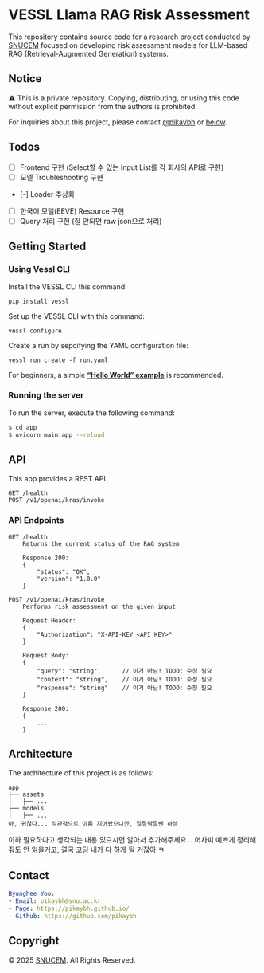 # VESSL Llama RAG Risk Assessment

<!--This repository contains examples of how to use [VESSL](https://www.vessl.ai/). If you want to learn more about VESSL, please follow the [quick start documentation](https://docs.vessl.ai/guides/get-started/quickstart).
<!--
<!--Each directory contains the examples of corresponding features, such as [VESSL Run](https://docs.vessl.ai/guides/run/overview), [VESSL Service](https://docs.vessl.ai/guides/serve/overview), and [VESSL Pipeline](https://docs.vessl.ai/guides/pipeline/overview). If you want to dive into them more, please refer to the docs.
<!--
<!--## Try out VESSL quickstarts
<!--- [Run RAG chatbot using LangChain with VESSL Run](runs/rag-chatbot/)
<!--- [Fine-tune Meta Llama 3.1 using VESSL Run](runs/finetune-llms/)
<!--- [Run FLUX.1 schnell model](runs/flux.1-schnell)
<!--- [Deploy Llama 3 service with vLLM on VESSL Service](services/service-llama-3)-->

This repository contains source code for a research project conducted by [SNUCEM](https://cem.snu.ac.kr/) focused on developing risk assessment models for LLM-based RAG (Retrieval-Augmented Generation) systems.

## Notice

⚠️ This is a private repository. 
Copying, distributing, or using this code without explicit permission from the authors is prohibited. 

For inquiries about this project, please contact [@pikaybh](mailto:pikaybh@snu.ac.kr) or [below](#contact).

## Todos

- [ ] Frontend 구현 (Select할 수 있는 Input List를 각 회사의 API로 구현)
- [ ] 모델 Troubleshooting 구현
- [-] Loader 추상화
- [ ] 한국어 모델(EEVE) Resource 구현
- [ ] Query 처리 구현 (잘 안되면 raw json으로 처리)

## Getting Started

### Using Vessl CLI

Install the VESSL CLI this command:

```
pip install vessl
```

Set up the VESSL CLI with this command:

```
vessl configure
```

Create a run by sepcifying the YAML configuration file:

```
vessl run create -f run.yaml
```

For beginners, a simple [**“Hello World” example**](https://docs.vessl.ai/guides/get-started/quickstart) is recommended.

### Running the server

To run the server, execute the following command:
    
```bash
$ cd app
$ uvicorn main:app --reload
```

## API

This app provides a REST API.

```
GET /health
POST /v1/openai/kras/invoke
```

### API Endpoints

```http
GET /health
    Returns the current status of the RAG system
    
    Response 200:
    {
        "status": "OK",
        "version": "1.0.0"
    }

POST /v1/openai/kras/invoke
    Performs risk assessment on the given input
    
    Request Header:
    {
        "Authorization": "X-API-KEY <API_KEY>"
    }

    Request Body:
    {
        "query": "string",      // 이거 아님! TODO: 수정 필요
        "context": "string",    // 이거 아님! TODO: 수정 필요
        "response": "string"    // 이거 아님! TODO: 수정 필요
    }

    Response 200:
    {
        ...
    }
```

## Architecture

The architecture of this project is as follows:

```
app
├── assets
│   ├── ...
├── models
│   ├── ...
아, 귀찮다... 직관적으로 이름 지어놨으니깐, 알잘딱깔쎈 하셈
```

이하 필요하다고 생각되는 내용 있으시면 알아서 추가해주세요...
어차피 예쁘게 정리해줘도 안 읽을거고, 결국 코딩 내가 다 하게 될 거잖아 ㅋ

## Contact

```yaml
Byunghee Yoo:
- Email: pikaybh@snu.ac.kr
- Page: https://pikaybh.github.io/
- Github: https://github.com/pikaybh
```

## Copyright

© 2025 [SNUCEM](https://cem.snu.ac.kr/). All Rights Reserved.
